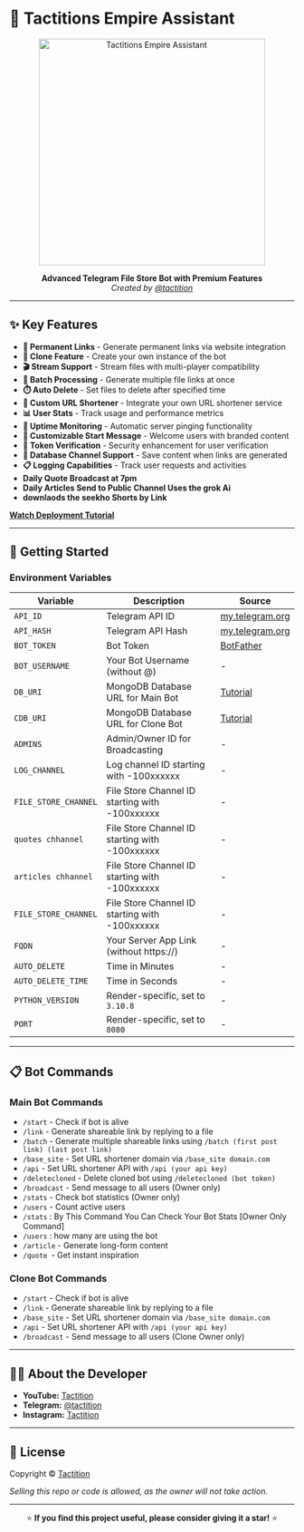 # 🏰 Tactitions Empire Assistant

<p align="center">
  <img src="https://img.freepik.com/premium-photo/man-suit-is-playing-chess_1072138-227070.jpg?w=826" alt="Tactitions Empire Assistant" width="400">
</p>

<div align="center">

**Advanced Telegram File Store Bot with Premium Features**  
*Created by [@tactition](https://telegram.me/tactition)*

</div>

---

## ✨ Key Features

- **🔗 Permanent Links** - Generate permanent links via website integration
- **👥 Clone Feature** - Create your own instance of the bot
- **🎬 Stream Support** - Stream files with multi-player compatibility
- **🔄 Batch Processing** - Generate multiple file links at once
- **⏱️ Auto Delete** - Set files to delete after specified time
- **🔗 Custom URL Shortener** - Integrate your own URL shortener service
- **📊 User Stats** - Track usage and performance metrics
- **📡 Uptime Monitoring** - Automatic server pinging functionality
- **📝 Customizable Start Message** - Welcome users with branded content
- **🔐 Token Verification** - Security enhancement for user verification
- **📂 Database Channel Support** - Save content when links are generated
- **📋 Logging Capabilities** - Track user requests and activities
- **Daily Quote Broadcast at 7pm**
- **Daily Articles Send to Public Channel Uses the grok Ai**
- **downlaods the seekho Shorts by Link**

[**Watch Deployment Tutorial**](https://youtu.be/VxAn9VcYtQg)

---

## 🚀 Getting Started

### Environment Variables

| Variable | Description | Source |
|----------|-------------|--------|
| `API_ID` | Telegram API ID | [my.telegram.org](https://my.telegram.org) |
| `API_HASH` | Telegram API Hash | [my.telegram.org](https://my.telegram.org) |
| `BOT_TOKEN` | Bot Token | [BotFather](https://telegram.me/BotFather) |
| `BOT_USERNAME` | Your Bot Username (without @) | - |
| `DB_URI` | MongoDB Database URL for Main Bot | [Tutorial](https://youtu.be/I36_OTWvT2w) |
| `CDB_URI` | MongoDB Database URL for Clone Bot | [Tutorial](https://youtu.be/I36_OTWvT2w) |
| `ADMINS` | Admin/Owner ID for Broadcasting | - |
| `LOG_CHANNEL` | Log channel ID starting with -100xxxxxx | - |
| `FILE_STORE_CHANNEL` | File Store Channel ID starting with -100xxxxxx | - |
| `quotes chhannel ` | File Store Channel ID starting with -100xxxxxx | - |
| `articles chhannel ` | File Store Channel ID starting with -100xxxxxx | - |
| `FILE_STORE_CHANNEL` | File Store Channel ID starting with -100xxxxxx | - |
| `FQDN` | Your Server App Link (without https://) | - |
| `AUTO_DELETE` | Time in Minutes | - |
| `AUTO_DELETE_TIME` | Time in Seconds | - |
| `PYTHON_VERSION` | Render-specific, set to `3.10.8` | - |
| `PORT` | Render-specific, set to `8080` | - |

---

## 📋 Bot Commands

### Main Bot Commands

- `/start` - Check if bot is alive
- `/link` - Generate shareable link by replying to a file
- `/batch` - Generate multiple shareable links using `/batch (first post link) (last post link)`
- `/base_site` - Set URL shortener domain via `/base_site domain.com`
- `/api` - Set URL shortener API with `/api (your api key)`
- `/deletecloned` - Delete cloned bot using `/deletecloned (bot token)`
- `/broadcast` - Send message to all users (Owner only)
- `/stats` - Check bot statistics (Owner only)
- `/users` - Count active users
- `/stats` : By This Command You Can Check Your Bot Stats [Owner Only Command]
- `/users` : how many are using the bot
- `/article` - Generate long-form content
- `/quote `- Get instant inspiration


### Clone Bot Commands

- `/start` - Check if bot is alive
- `/link` - Generate shareable link by replying to a file
- `/base_site` - Set URL shortener domain via `/base_site domain.com`
- `/api` - Set URL shortener API with `/api (your api key)`
- `/broadcast` - Send message to all users (Clone Owner only)

---

## 👨‍💻 About the Developer

- **YouTube:** [Tactition](https://youtube.com/@iamvarible01)
- **Telegram:** [@tactition](https://telegram.me/tactition)
- **Instagram:** [Tactition](https://instagram.com)

---

## 📝 License

Copyright © [Tactition](https://telegram.me/tactition)

*Selling this repo or code is allowed, as the owner will not take action.*

---

<p align="center">
⭐ <b>If you find this project useful, please consider giving it a star!</b> ⭐
</p>
